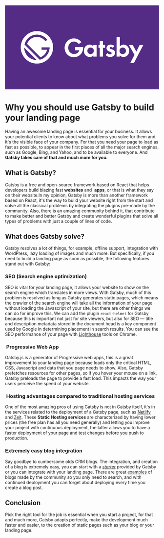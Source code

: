![Gatsby](images/gatsby.png)

# Why you should use Gatsby to build your landing page
Having an awesome landing page is essential for your business. It allows your potential clients to know about what problems you solve for them and it's the visible face of your company. For that you need your page to load as fast as possible, to appear in the first places of all the major search engines, such as Google, Bing, and Yahoo, and to be available to everyone. And **Gatsby takes care of that and much more for you.**

## What is Gatsby?
Gatsby is a free and open-source framework based on React that helps developers build blazing fast **websites** and  **apps**, or that is what they say on their website.In my opinion, Gatsby is more than another framework based on React, it's the way to build your website right from the start and solve all the classical problems by integrating the plugins pre-made by the community. Also, there is an amazing community behind it, that contribute to make better and better Gatsby and create wonderful plugins that solve all types of problems with just a couple of lines of code.

## What does Gatsby solve?
Gatsby resolves a lot of things, for example, offline support, integration with WordPress, lazy loading of images and much more. But specifically, if you need to build a landing page as soon as possible, the following features stand out with Gatsby:

### SEO (Search engine optimization)
SEO is vital for your landing page, it allows your website to show on the search engine which translates in more views. With Gatsby, much of this problem is resolved as long as Gatsby generates static pages, which means the crawler of the search engine will take all the information of your page without loading the Javascript of your site, but there are other things we can do for improve this. We can add the plugin `react-helmet` for Gatsby because this is important not just for site viewers, but also for SEO — title and description metadata stored in the document head is a key component used by Google in determining placement in search results. You can see the SEO performance of your page with [Lighthouse](https://developers.google.com/web/tools/lighthouse) tools on Chrome.

###  Progressive Web App
Gatsby.js is a generator of Progressive web apps, this is a great improvement to your landing page because loads only the critical HTML, CSS, Javascript and data that you page needs to show. Also, Gatsby prefetches resources for other pages, so if you hover your mouse on a link, Gatsby preloads the page to provide a fast load. This impacts the way your users perceive the speed of your website.

###  Hosting advantages compared to traditional hosting services
One of the most amazing pros of using Gatsby is not in Gatsby itself, it's in the services related to the deployment of a Gatsby page, such as [Netlify](https://www.gatsbyjs.org/docs/deploying-to-netlify/) and [Zeit](https://zeit.co/). These **Static Hosting services** are characterized by having lower prices (the free plan has all you need generally) and letting you improve your project with continuous deployment, the latter allows you to have a faster deployment of your page and test changes before you push to production.

### Extremely easy blog integration
Say goodbye to cumbersome olds CRM blogs. The integration, and creation of a blog is extremely easy, you can start with a [*starter*]([https://www.gatsbyjs.org/starters/gatsbyjs/gatsby-starter-blog/](https://www.gatsbyjs.org/starters/gatsbyjs/gatsby-starter-blog/)) provided by Gatsby or you can integrate with your landing page. There are great [examples]([https://github.com/wp-graphql/gatsby-wpgraphql-blog-example](https://github.com/wp-graphql/gatsby-wpgraphql-blog-example)) of blogs made by the community so you only need to search, and with continued deployment you can forget about deploying every time you create a blog post.


## Conclusion
Pick the right tool for the job is essential when you start a project, for that and much more, Gatsby adapts perfectly, make the development much faster and easier, to the creation of static pages such as your blog or your landing page.